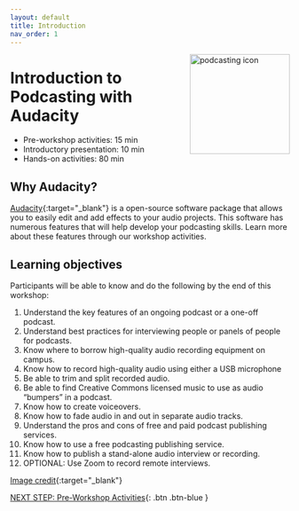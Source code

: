 ```yaml
---
layout: default
title: Introduction 
nav_order: 1
---
```

<img src="images/podcasting-logo.png" style="float:right;width:180px;" alt="podcasting icon"> 

# Introduction to Podcasting with Audacity

- Pre-workshop activities: 15 min 
- Introductory presentation: 10 min
- Hands-on activities: 80 min

## Why Audacity? 

[Audacity](https://www.audacityteam.org/){:target="_blank"} is a open-source software package that allows you to easily edit and add effects to your audio projects. This software has numerous features that will help develop your podcasting skills. Learn more about these features through our workshop activities.

## Learning objectives 

Participants will be able to know and do the following by the end of this workshop:
1. Understand the key features of an ongoing podcast or a one-off podcast.
2. Understand best practices for interviewing people or panels of people for podcasts.
3. Know where to borrow high-quality audio recording equipment on campus. 
4. Know how to record high-quality audio using either a USB microphone 
5. Be able to trim and split recorded audio.
6. Be able to find Creative Commons licensed music to use as audio “bumpers” in a podcast.
7. Know how to create voiceovers.
8. Know how to fade audio in and out in separate audio tracks.
9. Understand the pros and cons of free and paid podcast publishing services.
10. Know how to use a free podcasting publishing service.
11. Know how to publish a stand-alone audio interview or recording. 
12. OPTIONAL: Use Zoom to record remote interviews.


[Image credit](https://www.flickr.com/photos/abletoven/3223086466){:target="_blank"}

[NEXT STEP: Pre-Workshop Activities](pre-workshop.html){: .btn .btn-blue }
